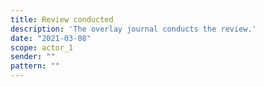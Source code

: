 ```yaml
---
title: Review conducted
description: 'The overlay journal conducts the review.'
date: "2021-03-08"
scope: actor_1
sender: ""
pattern: ""
---
```



